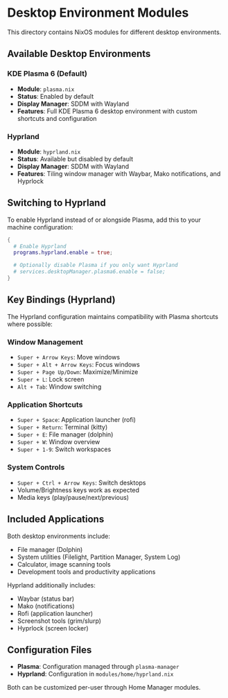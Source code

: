 # Desktop Environment Modules

This directory contains NixOS modules for different desktop environments.

## Available Desktop Environments

### KDE Plasma 6 (Default)

- **Module**: `plasma.nix`
- **Status**: Enabled by default
- **Display Manager**: SDDM with Wayland
- **Features**: Full KDE Plasma 6 desktop environment with custom shortcuts and configuration

### Hyprland

- **Module**: `hyprland.nix`
- **Status**: Available but disabled by default
- **Display Manager**: SDDM with Wayland
- **Features**: Tiling window manager with Waybar, Mako notifications, and Hyprlock

## Switching to Hyprland

To enable Hyprland instead of or alongside Plasma, add this to your machine configuration:

```nix
{
  # Enable Hyprland
  programs.hyprland.enable = true;

  # Optionally disable Plasma if you only want Hyprland
  # services.desktopManager.plasma6.enable = false;
}
```

## Key Bindings (Hyprland)

The Hyprland configuration maintains compatibility with Plasma shortcuts where possible:

### Window Management

- `Super + Arrow Keys`: Move windows
- `Super + Alt + Arrow Keys`: Focus windows
- `Super + Page Up/Down`: Maximize/Minimize
- `Super + L`: Lock screen
- `Alt + Tab`: Window switching

### Application Shortcuts

- `Super + Space`: Application launcher (rofi)
- `Super + Return`: Terminal (kitty)
- `Super + E`: File manager (dolphin)
- `Super + W`: Window overview
- `Super + 1-9`: Switch workspaces

### System Controls

- `Super + Ctrl + Arrow Keys`: Switch desktops
- Volume/Brightness keys work as expected
- Media keys (play/pause/next/previous)

## Included Applications

Both desktop environments include:

- File manager (Dolphin)
- System utilities (Filelight, Partition Manager, System Log)
- Calculator, image scanning tools
- Development tools and productivity applications

Hyprland additionally includes:

- Waybar (status bar)
- Mako (notifications)
- Rofi (application launcher)
- Screenshot tools (grim/slurp)
- Hyprlock (screen locker)

## Configuration Files

- **Plasma**: Configuration managed through `plasma-manager`
- **Hyprland**: Configuration in `modules/home/hyprland.nix`

Both can be customized per-user through Home Manager modules.
